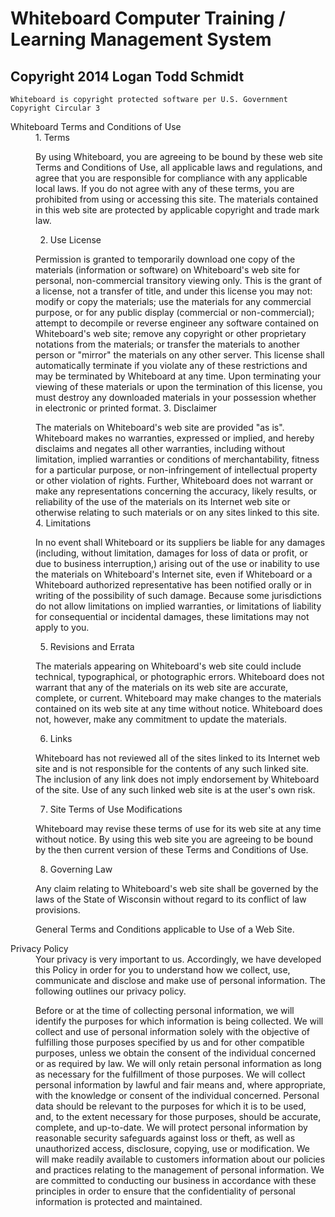Whiteboard Computer Training / Learning Management System
==========
Copyright 2014 Logan Todd Schmidt
---------------------------------

    Whiteboard is copyright protected software per U.S. Government Copyright Circular 3



<dl>
<dt>Whiteboard Terms and Conditions of Use</dt>
<dd>
1. Terms

By using Whiteboard, you are agreeing to be bound by these web site Terms and Conditions of Use, all applicable laws and regulations, and agree that you are responsible for compliance with any applicable local laws. If you do not agree with any of these terms, you are prohibited from using or accessing this site. The materials contained in this web site are protected by applicable copyright and trade mark law.

2. Use License

Permission is granted to temporarily download one copy of the materials (information or software) on Whiteboard's web site for personal, non-commercial transitory viewing only. This is the grant of a license, not a transfer of title, and under this license you may not:
modify or copy the materials;
use the materials for any commercial purpose, or for any public display (commercial or non-commercial);
attempt to decompile or reverse engineer any software contained on Whiteboard's web site;
remove any copyright or other proprietary notations from the materials; or
transfer the materials to another person or "mirror" the materials on any other server.
This license shall automatically terminate if you violate any of these restrictions and may be terminated by Whiteboard at any time. Upon terminating your viewing of these materials or upon the termination of this license, you must destroy any downloaded materials in your possession whether in electronic or printed format.
3. Disclaimer

The materials on Whiteboard's web site are provided "as is". Whiteboard makes no warranties, expressed or implied, and hereby disclaims and negates all other warranties, including without limitation, implied warranties or conditions of merchantability, fitness for a particular purpose, or non-infringement of intellectual property or other violation of rights. Further, Whiteboard does not warrant or make any representations concerning the accuracy, likely results, or reliability of the use of the materials on its Internet web site or otherwise relating to such materials or on any sites linked to this site.
4. Limitations

In no event shall Whiteboard or its suppliers be liable for any damages (including, without limitation, damages for loss of data or profit, or due to business interruption,) arising out of the use or inability to use the materials on Whiteboard's Internet site, even if Whiteboard or a Whiteboard authorized representative has been notified orally or in writing of the possibility of such damage. Because some jurisdictions do not allow limitations on implied warranties, or limitations of liability for consequential or incidental damages, these limitations may not apply to you.

5. Revisions and Errata

The materials appearing on Whiteboard's web site could include technical, typographical, or photographic errors. Whiteboard does not warrant that any of the materials on its web site are accurate, complete, or current. Whiteboard may make changes to the materials contained on its web site at any time without notice. Whiteboard does not, however, make any commitment to update the materials.

6. Links

Whiteboard has not reviewed all of the sites linked to its Internet web site and is not responsible for the contents of any such linked site. The inclusion of any link does not imply endorsement by Whiteboard of the site. Use of any such linked web site is at the user's own risk.

7. Site Terms of Use Modifications

Whiteboard may revise these terms of use for its web site at any time without notice. By using this web site you are agreeing to be bound by the then current version of these Terms and Conditions of Use.

8. Governing Law

Any claim relating to Whiteboard's web site shall be governed by the laws of the State of Wisconsin without regard to its conflict of law provisions.

General Terms and Conditions applicable to Use of a Web Site.
</dd>

<dt>Privacy Policy</dt>
<dd>
Your privacy is very important to us. Accordingly, we have developed this Policy in order for you to understand how we collect, use, communicate and disclose and make use of personal information. The following outlines our privacy policy.

Before or at the time of collecting personal information, we will identify the purposes for which information is being collected.
We will collect and use of personal information solely with the objective of fulfilling those purposes specified by us and for other compatible purposes, unless we obtain the consent of the individual concerned or as required by law.
We will only retain personal information as long as necessary for the fulfillment of those purposes.
We will collect personal information by lawful and fair means and, where appropriate, with the knowledge or consent of the individual concerned.
Personal data should be relevant to the purposes for which it is to be used, and, to the extent necessary for those purposes, should be accurate, complete, and up-to-date.
We will protect personal information by reasonable security safeguards against loss or theft, as well as unauthorized access, disclosure, copying, use or modification.
We will make readily available to customers information about our policies and practices relating to the management of personal information.
We are committed to conducting our business in accordance with these principles in order to ensure that the confidentiality of personal information is protected and maintained.
</dd>
</dl>
